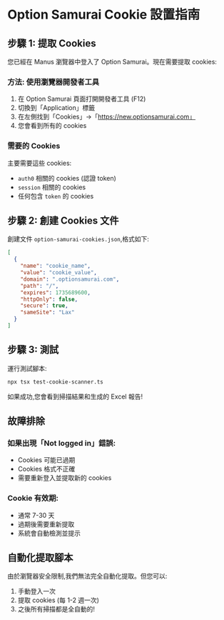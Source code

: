 # Option Samurai Cookie 設置指南

## 步驟 1: 提取 Cookies

您已經在 Manus 瀏覽器中登入了 Option Samurai。現在需要提取 cookies:

### 方法: 使用瀏覽器開發者工具

1. 在 Option Samurai 頁面打開開發者工具 (F12)
2. 切換到「Application」標籤
3. 在左側找到「Cookies」→「https://new.optionsamurai.com」
4. 您會看到所有的 cookies

### 需要的 Cookies

主要需要這些 cookies:
- `auth0` 相關的 cookies (認證 token)
- `session` 相關的 cookies
- 任何包含 `token` 的 cookies

## 步驟 2: 創建 Cookies 文件

創建文件 `option-samurai-cookies.json`,格式如下:

```json
[
  {
    "name": "cookie_name",
    "value": "cookie_value",
    "domain": ".optionsamurai.com",
    "path": "/",
    "expires": 1735689600,
    "httpOnly": false,
    "secure": true,
    "sameSite": "Lax"
  }
]
```

## 步驟 3: 測試

運行測試腳本:

```bash
npx tsx test-cookie-scanner.ts
```

如果成功,您會看到掃描結果和生成的 Excel 報告!

## 故障排除

### 如果出現「Not logged in」錯誤:
- Cookies 可能已過期
- Cookies 格式不正確
- 需要重新登入並提取新的 cookies

### Cookie 有效期:
- 通常 7-30 天
- 過期後需要重新提取
- 系統會自動檢測並提示

## 自動化提取腳本

由於瀏覽器安全限制,我們無法完全自動化提取。但您可以:

1. 手動登入一次
2. 提取 cookies (每 1-2 週一次)
3. 之後所有掃描都是全自動的!

